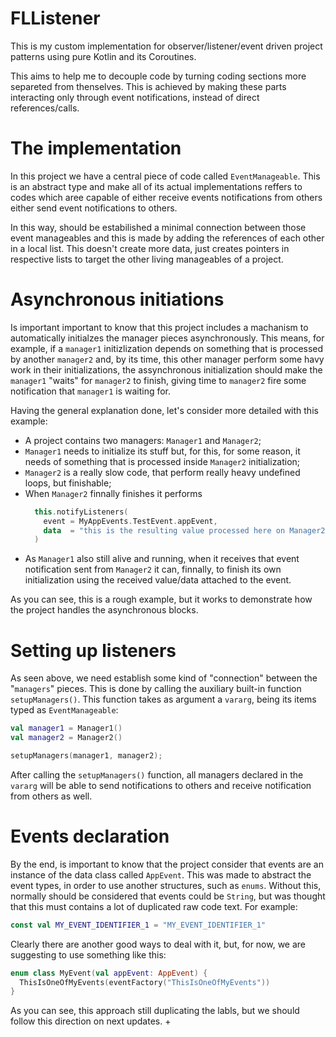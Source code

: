 # FLListener

This is my custom implementation for observer/listener/event driven project patterns using pure Kotlin and its Coroutines.

This aims to help me to decouple code by turning coding sections more separeted from thenselves. This is achieved by making these parts interacting only through event notifications, instead of direct references/calls.

# The implementation

In this project we have a central piece of code called `EventManageable`. This is an abstract type and make all of its actual implementations reffers to codes which aree capable of either receive events notifications from others either send event notifications to others.

In this way, should be estabilished a minimal connection between those event manageables and this is made by adding the references of each other in a local list. This doesn't create more data, just creates pointers in respective lists to target the other living manageables of a project.

# Asynchronous initiations

Is important important to know that this project includes a machanism to automatically initialzes the manager pieces asynchronously. This means, for example, if a `manager1` initizlization depends on something that is processed by another `manager2` and, by its time, this other manager perform some havy work in their initializations, the assynchronous initialization should make the `manager1` "waits" for `manager2` to finish, giving time to `manager2` fire some notification that `manager1` is waiting for.

Having the general explanation done, let's consider more detailed with this example:

- A project contains two managers: `Manager1` and `Manager2`;
- `Manager1` needs to initialize its stuff but, for this, for some reason, it needs of something that is processed inside `Manager2` initialization;
- `Manager2` is a really slow code, that perform really heavy undefined loops, but finishable;
- When `Manager2` finnally finishes it performs
  ```kotlin
    this.notifyListeners(
      event = MyAppEvents.TestEvent.appEvent,
      data  = "this is the resulting value processed here on Manager2."
    )
    ```
- As `Manager1` also still alive and running, when it receives that event notification sent from `Manager2` it can, finnally, to finish its own initialization using the received value/data attached to the event.

As you can see, this is a rough example, but it works to demonstrate how the project handles the asynchronous blocks.

# Setting up listeners

As seen above, we need establish some kind of "connection" between the "`managers`" pieces. This is done by calling the auxiliary built-in function `setupManagers()`.
This function takes as argument a `vararg`, being its items typed as `EventManageable`:

```kotlin
val manager1 = Manager1()
val manager2 = Manager2()

setupManagers(manager1, manager2);
```

After calling the `setupManagers()` function, all managers declared in the `vararg` will be able to send notifications to others and receive notification from others as well.

# Events declaration

By the end, is important to know that the project consider that events are an instance of the data class called `AppEvent`. This was made to abstract the event types, in order to use another structures, such as `enums`. Without this, normally should be considered that events could be `String`, but was thought that this must contains a lot of duplicated raw code text. For example:

```kotlin
const val MY_EVENT_IDENTIFIER_1 = "MY_EVENT_IDENTIFIER_1"
```

Clearly there are another good ways to deal with it, but, for now, we are suggesting to use something like this:

```kotlin
enum class MyEvent(val appEvent: AppEvent) {
  ThisIsOneOfMyEvents(eventFactory("ThisIsOneOfMyEvents"))
}
```

As you can see, this approach still duplicating the labls, but we should follow this direction on next updates.
+
